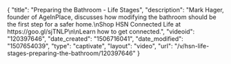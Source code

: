 {
    "title": "Preparing the Bathroom - Life Stages",
    "description": "Mark Hager, founder of AgeInPlace, discusses how modifying the bathroom should be the first step for a safer home.\nShop HSN Connected Life at https:\/\/goo.gl\/sjTNLP\n\nLearn how to get connected.",
    "videoid": "120397646",
    "date_created": "1506716041",
    "date_modified": "1507654039",
    "type": "captivate",
    "layout": "video",
    "url": "\/v\/hsn-life-stages-preparing-the-bathroom\/120397646"
}